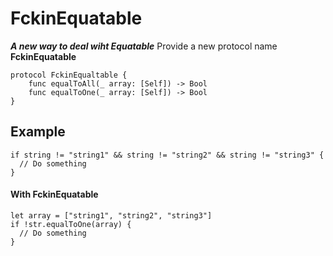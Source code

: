 # FckinEquatable
***A new way to deal wiht Equatable***
Provide a new protocol name **FckinEquatable**
````
protocol FckinEqualtable {
    func equalToAll(_ array: [Self]) -> Bool
    func equalToOne(_ array: [Self]) -> Bool
}
````

## Example ##

````
if string != "string1" && string != "string2" && string != "string3" {
  // Do something
}
````
#### With FckinEquatable ####
````
let array = ["string1", "string2", "string3"]
if !str.equalToOne(array) {
  // Do something
}
````
